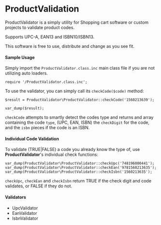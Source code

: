 ProductValidation
=================

ProductValidator is a simply utility for Shopping cart software or custom projects to validate product codes.

Supports UPC-A, EAN13 and ISBN10/ISBN13.

This software is free to use, distribute and change as you see fit. 

#### Sample Usage

Simply import the `ProductValidator.class.inc` main class file if you are not utilizing auto loaders.

    require '/ProductValidator.class.inc';
    
To use the validator, you can simply call its `checkCode($code)` method:
    
    $result = ProductValidator\ProductValidator::checkCode('1560213639');
    
    var_dump($result);
    
`checkCode` attempts to smartly detect the codes type and returns and array containing the code `type`, (UPC, EAN, ISBN) 
the `checkDigit` for the code,  and the `isbn` pieces if the code is an ISBN.

#### Individual Code Validation

To validate (TRUE|FALSE) a code you already know the type of, use **ProductValidator**'s individual check functions:

    var_dump(ProductValidator\ProductValidator::checkUpc('748196000441');
    var_dump(ProductValidator\ProductValidator::checkEan('9781560213635');
    var_dump(ProductValidator\ProductValidator::checkIsbn('1560213635');

`checkUpc`, `checkEan` and `checkIsbn` return TRUE if the check digit and code validates, or FALSE if they do not. 

#### Validators

  - UpcValidator
  - EanValidator
  - IsbnValidator
